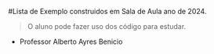 #Lista de Exemplo construidos em Sala de Aula ano de 2024.

> O aluno pode fazer uso dos código para estudar.

* Professor Alberto Ayres Benicio